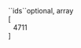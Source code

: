 <tr><td>``ids``</td><td>optional, array</td>
<td><br/>
</td>
<td> [
  <div style="padding-left:10px;">4711</div>
  ]</td>
<td></td>
</tr>
